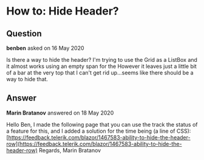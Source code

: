 # How to: Hide Header?

## Question

**benben** asked on 16 May 2020

Is there a way to hide the header? I'm trying to use the Grid as a ListBox and it almost works using an empty span for the <HeaderTemplate> <TelerikGrid SelectionMode="@GridSelectionMode.Multiple" Data=@AvailableSerialNumbers Pageable="false" Sortable="false" SelectedItemsChanged="@((IEnumerable<TSerialNumberDto> serialNumbers)=> OnSelectSerialNumbers(serialNumbers))" SelectedItems="@SelectedSerialNumbers"> <GridColumns> <GridColumn Field="Number"> <HeaderTemplate> <span class="k-display-flex k-align-items-center"> </span> </HeaderTemplate> </GridColumn> </GridColumns> </TelerikGrid> However it leaves just a little bit of a bar at the very top that I can't get rid up...seems like there should be a way to hide that.

## Answer

**Marin Bratanov** answered on 18 May 2020

Hello Ben, I made the following page that you can use the track the status of a feature for this, and I added a solution for the time being (a line of CSS): [https://feedback.telerik.com/blazor/1467583-ability-to-hide-the-header-row](https://feedback.telerik.com/blazor/1467583-ability-to-hide-the-header-row) Regards, Marin Bratanov
